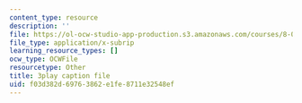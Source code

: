 ```yaml
---
content_type: resource
description: ''
file: https://ol-ocw-studio-app-production.s3.amazonaws.com/courses/8-01sc-classical-mechanics-fall-2016/f03d382d69763862e1fe8711e32548ef_DSk8HTcB7x0.srt
file_type: application/x-subrip
learning_resource_types: []
ocw_type: OCWFile
resourcetype: Other
title: 3play caption file
uid: f03d382d-6976-3862-e1fe-8711e32548ef
---
```

